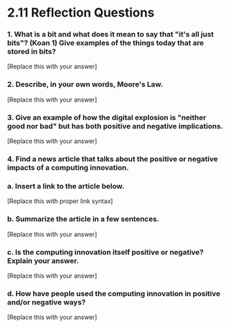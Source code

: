 # 2.11 Reflection Questions

### 1. What is a bit and what does it mean to say that "it's all just bits"? (Koan 1) Give examples of the things today that are stored in bits?

[Replace this with your answer]

### 2. Describe, in your own words, Moore's Law.

[Replace this with your answer]

### 3. Give an example of how the digital explosion is "neither good nor bad" but has both positive and negative implications.

[Replace this with your answer]

### 4. Find a news article that talks about the positive or negative impacts of a computing innovation.

  ### a. Insert a link to the article below.

  [Replace this with proper link syntax]

  ### b. Summarize the article in a few sentences.

  [Replace this with your answer]

  ### c. Is the computing innovation itself positive or negative? Explain your answer.

  [Replace this with your answer]

  ### d. How have people used the computing innovation in positive and/or negative ways?

  [Replace this with your answer]
